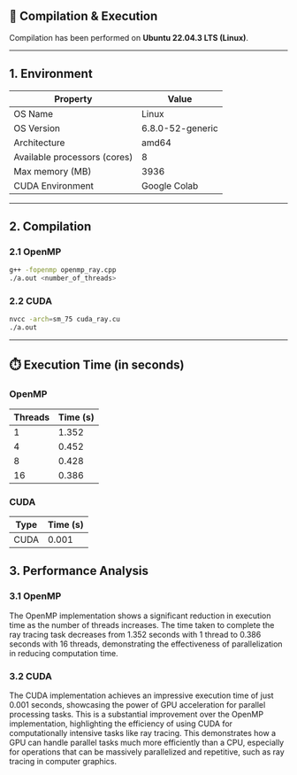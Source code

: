 ## 🧰 Compilation & Execution

Compilation has been performed on **Ubuntu 22.04.3 LTS (Linux)**.

---

## 1. Environment

| **Property**                 | **Value**        |
| ---------------------------- | ---------------- |
| OS Name                      | Linux            |
| OS Version                   | 6.8.0-52-generic |
| Architecture                 | amd64            |
| Available processors (cores) | 8                |
| Max memory (MB)              | 3936             |
| CUDA Environment             | Google Colab     |

---

## 2. Compilation

### 2.1 OpenMP

```bash
g++ -fopenmp openmp_ray.cpp
./a.out <number_of_threads>
```

### 2.2 CUDA

```bash
nvcc -arch=sm_75 cuda_ray.cu
./a.out
```

---

## ⏱️ Execution Time (in seconds)

### OpenMP

| **Threads** | **Time (s)** |
| ----------- | ------------ |
| 1           | 1.352        |
| 4           | 0.452        |
| 8           | 0.428        |
| 16          | 0.386        |

### CUDA

| **Type** | **Time (s)** |
| -------- | ------------ |
| CUDA     | 0.001        |

## 3. Performance Analysis

### 3.1 OpenMP

The OpenMP implementation shows a significant reduction in execution time as the number of threads increases. The time taken to complete the ray tracing task decreases from 1.352 seconds with 1 thread to 0.386 seconds with 16 threads, demonstrating the effectiveness of parallelization in reducing computation time.

### 3.2 CUDA

The CUDA implementation achieves an impressive execution time of just 0.001 seconds, showcasing the power of GPU acceleration for parallel processing tasks. This is a substantial improvement over the OpenMP implementation, highlighting the efficiency of using CUDA for computationally intensive tasks like ray tracing. This demonstrates how a GPU can handle parallel tasks much more efficiently than a CPU, especially for operations that can be massively parallelized and repetitive, such as ray tracing in computer graphics.
